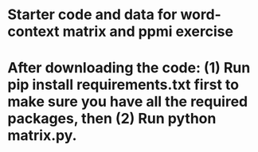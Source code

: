 # Starter code and data for word-context matrix and ppmi exercise 
#  After downloading the code: (1) Run pip install requirements.txt first to make sure you have all the required packages, then (2) Run python matrix.py.
